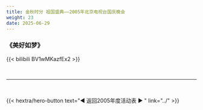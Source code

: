 ```yaml
---
title: 金秋时分 祖国盛典——2005年北京电视台国庆晚会
weight: 23
date: 2025-06-29
---
```


### 《美好如梦》

{{< bilibili BV1wMKazfEx2 >}}

<br>
<hr>
<br>


{{< hextra/hero-button text="◀ 返回2005年度活动表 ▶ " link="../" >}}